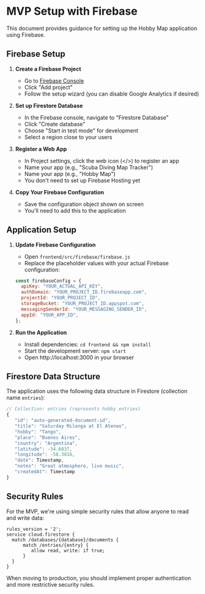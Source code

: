 # MVP Setup with Firebase

This document provides guidance for setting up the Hobby Map application using Firebase.

## Firebase Setup

1. **Create a Firebase Project**

   - Go to [Firebase Console](https://console.firebase.google.com/)
   - Click "Add project"
   - Follow the setup wizard (you can disable Google Analytics if desired)

2. **Set up Firestore Database**

   - In the Firebase console, navigate to "Firestore Database"
   - Click "Create database"
   - Choose "Start in test mode" for development
   - Select a region close to your users

3. **Register a Web App**

   - In Project settings, click the web icon (</>) to register an app
   - Name your app (e.g., "Scuba Diving Map Tracker")
    - Name your app (e.g., "Hobby Map")
   - You don't need to set up Firebase Hosting yet

4. **Copy Your Firebase Configuration**
   - Save the configuration object shown on screen
   - You'll need to add this to the application

## Application Setup

1. **Update Firebase Configuration**

   - Open `frontend/src/firebase/firebase.js`
   - Replace the placeholder values with your actual Firebase configuration:

   ```javascript
   const firebaseConfig = {
     apiKey: "YOUR_ACTUAL_API_KEY",
     authDomain: "YOUR_PROJECT_ID.firebaseapp.com",
     projectId: "YOUR_PROJECT_ID",
     storageBucket: "YOUR_PROJECT_ID.appspot.com",
     messagingSenderId: "YOUR_MESSAGING_SENDER_ID",
     appId: "YOUR_APP_ID",
   };
   ```

2. **Run the Application**
   - Install dependencies: `cd frontend && npm install`
   - Start the development server: `npm start`
   - Open http://localhost:3000 in your browser

## Firestore Data Structure

The application uses the following data structure in Firestore (collection name `entries`):

```javascript
// Collection: entries (represents hobby entries)
{
   "id": "auto-generated-document-id",
   "title": "Saturday Milonga at El Ateneo",
   "hobby": "Tango",
   "place": "Buenos Aires",
   "country": "Argentina",
   "latitude": -34.6037,
   "longitude": -58.3816,
   "date": Timestamp,
   "notes": "Great atmosphere, live music",
   "createdAt": Timestamp
}
```

## Security Rules

For the MVP, we're using simple security rules that allow anyone to read and write data:

```
rules_version = '2';
service cloud.firestore {
  match /databases/{database}/documents {
      match /entries/{entry} {
         allow read, write: if true;
      }
  }
}
```

When moving to production, you should implement proper authentication and more restrictive security rules.
